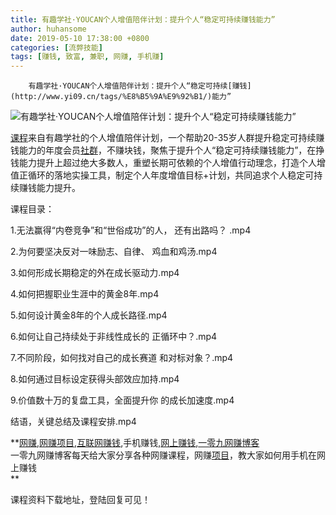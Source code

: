 ```yaml
---
title: 有趣学社·YOUCAN个人增值陪伴计划：提升个人“稳定可持续赚钱能力”
author: huhansome
date: 2019-05-10 17:38:00 +0800
categories: [流弊技能]
tags: [赚钱, 致富, 兼职, 网赚, 手机赚]
---
```



        有趣学社·YOUCAN个人增值陪伴计划：提升个人“稳定可持续[赚钱](http://www.yi09.cn/tags/%E8%B5%9A%E9%92%B1/)能力”

![有趣学社·YOUCAN个人增值陪伴计划：提升个人“稳定可持续赚钱能力”](http://www.yi09.cn/zb_users/upload/2021/08/20210810113327162856640734109.jpeg)

[课程](http://www.yi09.cn/tags/%E8%AF%BE%E7%A8%8B/)来自有趣学社的个人增值陪伴计划，一个帮助20-35岁人群提升稳定可持续赚钱能力的年度会员[社群](http://www.yi09.cn/tags/%E7%A4%BE%E7%BE%A4/)，不赚块钱，聚焦于提升个人“稳定可持续赚钱能力”，在挣钱能力提升上超过绝大多数人，重塑长期可依赖的个人增值行动理念，打造个人增值正循环的落地实操工具，制定个人年度增值目标+计划，共同追求个人稳定可持续赚钱能力提升。

  

课程目录：

1.无法赢得“内卷竞争”和“世俗成功”的人， 还有出路吗？ .mp4

2.为何要坚决反对一味励志、自律、 鸡血和鸡汤.mp4

3.如何形成长期稳定的外在成长驱动力.mp4

4.如何把握职业生涯中的黄金8年.mp4

5.如何设计黄金8年的个人成长路径.mp4

6.如何让自己持续处于非线性成长的 正循环中？.mp4

7.不同阶段，如何找对自己的成长赛道 和对标对象？.mp4

8.如何通过目标设定获得头部效应加持.mp4

9.价值数十万的复盘工具，全面提升你 的成长加速度.mp4

结语，关键总结及课程安排.mp4

  

  

**[网赚](http://www.yi09.cn/tags/%E7%BD%91%E8%B5%9A/),[网赚项目](http://www.yi09.cn/tags/%E7%BD%91%E8%B5%9A%E9%A1%B9%E7%9B%AE/),[互联网赚钱](http://www.yi09.cn/tags/%E4%BA%92%E8%81%94%E7%BD%91%E8%B5%9A%E9%92%B1/),手机赚钱,[网上赚钱](http://www.yi09.cn/tags/%E7%BD%91%E4%B8%8A%E8%B5%9A%E9%92%B1/),[一零九网赚博客](http://www.yi09.cn/tags/%E4%B8%80%E9%9B%B6%E4%B9%9D%E7%BD%91%E8%B5%9A%E5%8D%9A%E5%AE%A2/)  
一零九网赚博客每天给大家分享各种网赚课程，网赚[项目](http://www.yi09.cn/tags/%E9%A1%B9%E7%9B%AE/)，教大家如何用手机在网上赚钱  
**  
  
  

课程资料下载地址，登陆回复可见！

